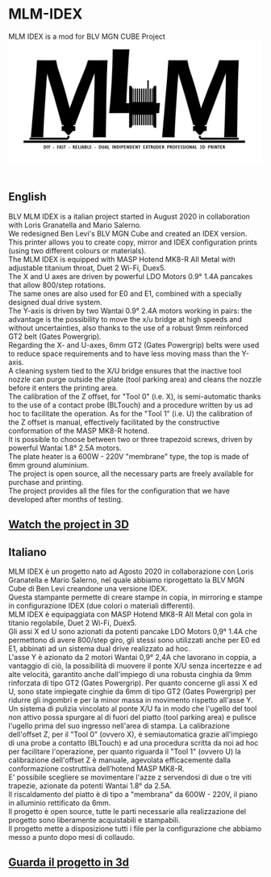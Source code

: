 # MLM-IDEX<br/>
MLM IDEX is a mod for BLV MGN CUBE Project
<br/>
![Alt text](mlmlogo.jpg)<br/>
<br/>
## English<br/>
BLV MLM IDEX is a italian project started in August 2020 in collaboration with Loris Granatella and Mario Salerno.<br/> 
We redesigned Ben Levi's BLV MGN Cube and created an IDEX version.<br/> 
This printer allows you to create copy, mirror and IDEX configuration prints (using two different colours or materials).<br/>
The MLM IDEX is equipped with MASP Hotend MK8-R All Metal with adjustable titanium throat, Duet 2 Wi-Fi, Duex5.<br/>
The X and U axes are driven by powerful LDO Motors 0.9° 1.4A pancakes that allow 800/step rotations.<br/>
The same ones are also used for E0 and E1, combined with a specially designed dual drive system.<br/>
The Y-axis is driven by two Wantai 0.9° 2.4A motors working in pairs: the advantage is the possibility to move the x/u bridge at high speeds and without uncertainties, also thanks to the use of a robust 9mm reinforced GT2 belt (Gates Powergrip).<br/>
Regarding the X- and U-axes, 6mm GT2 (Gates Powergrip) belts were used to reduce space requirements and to have less moving mass than the Y-axis.<br/>
A cleaning system tied to the X/U bridge ensures that the inactive tool nozzle can purge outside the plate (tool parking area) and cleans the nozzle before it enters the printing area.<br/>
The calibration of the Z offset, for "Tool 0" (i.e. X), is semi-automatic thanks to the use of a contact probe (BLTouch) and a procedure written by us ad hoc to facilitate the operation. As for the "Tool 1" (i.e. U) the calibration of the Z offset is manual, effectively facilitated by the constructive conformation of the MASP MK8-R hotend.<br/>
It is possible to choose between two or three trapezoid screws, driven by powerful Wantai 1.8° 2.5A motors.<br/>
The plate heater is a 600W - 220V "membrane" type, the top is made of 6mm ground aluminium.<br/>
The project is open source, all the necessary parts are freely available for purchase and printing.<br/>
The project provides all the files for the configuration that we have developed after months of testing.<br/>
## [Watch the project in 3D](https://a360.co/38jP7D8) 


## Italiano<br/>
MLM IDEX è un progetto nato ad Agosto 2020 in collaborazione con Loris Granatella e Mario Salerno, nel quale abbiamo riprogettato la BLV MGN Cube di Ben Levi creandone una versione IDEX.<br/> 
Questa stampante permette di creare stampe in copia, in mirroring e stampe in configurazione IDEX (due colori o materiali differenti).<br/>
MLM IDEX è equipaggiata con MASP Hotend MK8-R All Metal con gola in titanio regolabile, Duet 2 Wi-Fi, Duex5.<br/>
Gli assi X ed U sono azionati da potenti pancake LDO Motors 0,9° 1.4A che permettono di avere 800/step giro, gli stessi sono utilizzati anche per E0 ed E1, abbinati ad un sistema dual drive realizzato ad hoc.<br/>
L'asse Y è azionato da 2 motori Wantai 0,9° 2,4A che lavorano in coppia, a vantaggio di ciò, la possibilità di muovere il ponte X/U senza incertezze e ad alte velocità, garantito anche dall'impiego di una robusta cinghia da 9mm rinforzata di tipo GT2 (Gates Powergrip).
Per quanto concerne gli assi X ed U, sono state impiegate cinghie da 6mm di tipo GT2 (Gates Powergrip) per ridurre gli ingombri e per la minor massa in movimento rispetto all'asse Y.<br/>
Un sistema di pulizia vincolato al ponte X/U fa in modo che l'ugello del tool non attivo possa spurgare al di fuori del piatto (tool parking area) e pulisce l'ugello prima del suo ingresso nell'area di stampa.
La calibrazione dell'offset Z, per il "Tool 0" (ovvero X), è semiautomatica grazie all'impiego di una probe a contatto (BLTouch) e ad una procedura scritta da noi ad hoc per facilitare l'operazione, per quanto riguarda il "Tool 1" (ovvero U) la calibrazione dell'offset Z è manuale, agevolata efficacemente dalla conformazione costruttiva dell’hotend MASP MK8-R.<br/>
E' possibile scegliere se movimentare l'azze z servendosi di due o tre viti trapezie, azionate da potenti Wantai 1.8° da 2.5A.<br/>
Il riscaldamento del piatto è di tipo a "membrana" da 600W - 220V, il piano in alluminio rettificato da 6mm.<br/>
Il progetto è open source, tutte le parti necessarie alla realizzazione del progetto sono liberamente acquistabili e stampabili.<br/>
Il progetto mette a disposizione tutti i file per la configurazione che abbiamo messo a punto dopo mesi di collaudo.<br/>
## [Guarda il progetto in 3d](https://a360.co/38jP7D8) 
